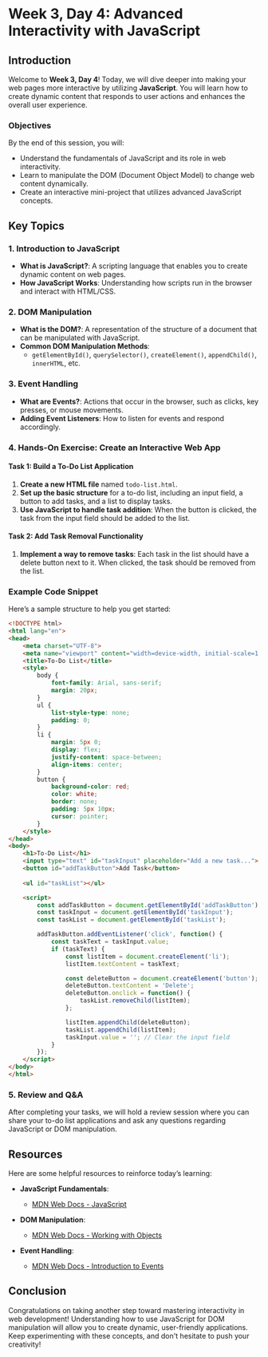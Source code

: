 # Week 3, Day 4: Advanced Interactivity with JavaScript

## Introduction

Welcome to **Week 3, Day 4**! Today, we will dive deeper into making your web pages more interactive by utilizing **JavaScript**. You will learn how to create dynamic content that responds to user actions and enhances the overall user experience.

### Objectives

By the end of this session, you will:

- Understand the fundamentals of JavaScript and its role in web interactivity.
- Learn to manipulate the DOM (Document Object Model) to change web content dynamically.
- Create an interactive mini-project that utilizes advanced JavaScript concepts.

## Key Topics

### 1. Introduction to JavaScript

- **What is JavaScript?**: A scripting language that enables you to create dynamic content on web pages.
- **How JavaScript Works**: Understanding how scripts run in the browser and interact with HTML/CSS.

### 2. DOM Manipulation

- **What is the DOM?**: A representation of the structure of a document that can be manipulated with JavaScript.
- **Common DOM Manipulation Methods**:
  - `getElementById()`, `querySelector()`, `createElement()`, `appendChild()`, `innerHTML`, etc.

### 3. Event Handling

- **What are Events?**: Actions that occur in the browser, such as clicks, key presses, or mouse movements.
- **Adding Event Listeners**: How to listen for events and respond accordingly.

### 4. Hands-On Exercise: Create an Interactive Web App

#### Task 1: Build a To-Do List Application

1. **Create a new HTML file** named `todo-list.html`.
2. **Set up the basic structure** for a to-do list, including an input field, a button to add tasks, and a list to display tasks.
3. **Use JavaScript to handle task addition**: When the button is clicked, the task from the input field should be added to the list.

#### Task 2: Add Task Removal Functionality

1. **Implement a way to remove tasks**: Each task in the list should have a delete button next to it. When clicked, the task should be removed from the list.

### Example Code Snippet

Here’s a sample structure to help you get started:

```html
<!DOCTYPE html>
<html lang="en">
<head>
    <meta charset="UTF-8">
    <meta name="viewport" content="width=device-width, initial-scale=1.0">
    <title>To-Do List</title>
    <style>
        body {
            font-family: Arial, sans-serif;
            margin: 20px;
        }
        ul {
            list-style-type: none;
            padding: 0;
        }
        li {
            margin: 5px 0;
            display: flex;
            justify-content: space-between;
            align-items: center;
        }
        button {
            background-color: red;
            color: white;
            border: none;
            padding: 5px 10px;
            cursor: pointer;
        }
    </style>
</head>
<body>
    <h1>To-Do List</h1>
    <input type="text" id="taskInput" placeholder="Add a new task...">
    <button id="addTaskButton">Add Task</button>
    
    <ul id="taskList"></ul>

    <script>
        const addTaskButton = document.getElementById('addTaskButton');
        const taskInput = document.getElementById('taskInput');
        const taskList = document.getElementById('taskList');

        addTaskButton.addEventListener('click', function() {
            const taskText = taskInput.value;
            if (taskText) {
                const listItem = document.createElement('li');
                listItem.textContent = taskText;

                const deleteButton = document.createElement('button');
                deleteButton.textContent = 'Delete';
                deleteButton.onclick = function() {
                    taskList.removeChild(listItem);
                };

                listItem.appendChild(deleteButton);
                taskList.appendChild(listItem);
                taskInput.value = ''; // Clear the input field
            }
        });
    </script>
</body>
</html>
```

### 5. Review and Q&A

After completing your tasks, we will hold a review session where you can share your to-do list applications and ask any questions regarding JavaScript or DOM manipulation.

## Resources

Here are some helpful resources to reinforce today’s learning:

- **JavaScript Fundamentals**:
  - [MDN Web Docs - JavaScript](https://developer.mozilla.org/en-US/docs/Web/JavaScript)
  
- **DOM Manipulation**:
  - [MDN Web Docs - Working with Objects](https://developer.mozilla.org/en-US/docs/Web/API/Document_Object_Model/Introduction)
  
- **Event Handling**:
  - [MDN Web Docs - Introduction to Events](https://developer.mozilla.org/en-US/docs/Learn/JavaScript/Building_blocks/Events)

## Conclusion

Congratulations on taking another step toward mastering interactivity in web development! Understanding how to use JavaScript for DOM manipulation will allow you to create dynamic, user-friendly applications. Keep experimenting with these concepts, and don't hesitate to push your creativity!
